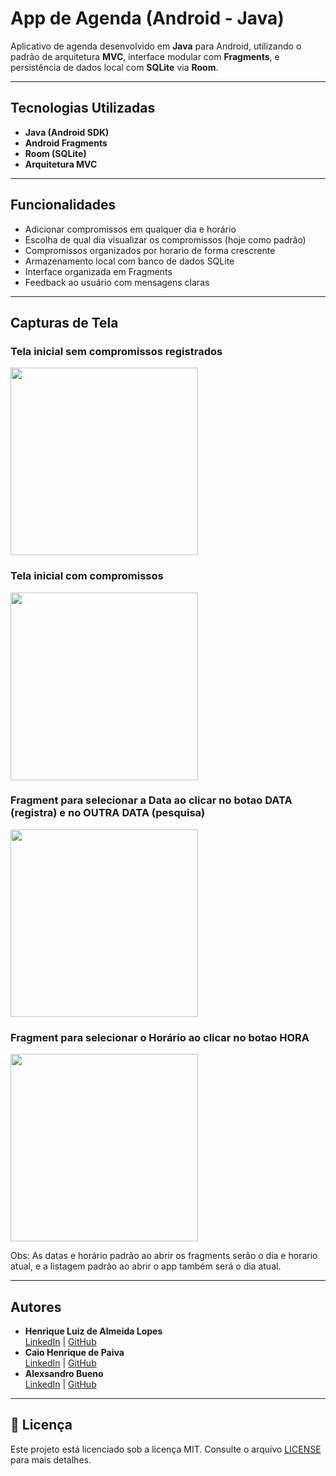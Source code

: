 # App de Agenda (Android - Java)

Aplicativo de agenda desenvolvido em **Java** para Android, utilizando o padrão de arquitetura **MVC**, interface modular com **Fragments**, e persistência de dados local com **SQLite** via **Room**.

---

## Tecnologias Utilizadas

- **Java (Android SDK)**
- **Android Fragments**
- **Room (SQLite)**
- **Arquitetura MVC**

---

## Funcionalidades

- Adicionar compromissos em qualquer dia e horário
- Escolha de qual dia visualizar os compromissos (hoje como padrão)
- Compromissos organizados por horario de forma crescrente
- Armazenamento local com banco de dados SQLite
- Interface organizada em Fragments 
- Feedback ao usuário com mensagens claras

---

## Capturas de Tela
### Tela inicial sem compromissos registrados
<img src="img/1.jpg" width="300"/>

### Tela inicial com compromissos
<img src="img/2.jpg" width="300"/>

### Fragment para selecionar a Data ao clicar no botao DATA (registra) e no OUTRA DATA (pesquisa)
<img src="img/3.jpg" width="300"/>

### Fragment para selecionar o Horário ao clicar no botao HORA
<img src="img/4.jpg" width="300"/>

Obs: As datas e horário padrão ao abrir os fragments serão o dia e horario atual, e a listagem padrão ao abrir o app também será o dia atual.

---

## Autores

- **Henrique Luiz de Almeida Lopes**  
  [LinkedIn](https://www.linkedin.com/in/) | [GitHub](https://github.com/HenriqueLopes-dev)
- **Caio Henrique de Paiva**  
  [LinkedIn](https://www.linkedin.com/in/) | [GitHub](https://github.com/HenriqueLopes-dev)
- **Alexsandro Bueno**  
  [LinkedIn](https://www.linkedin.com/in/) | [GitHub](https://github.com/HenriqueLopes-dev)

---

## 📄 Licença

Este projeto está licenciado sob a licença MIT. Consulte o arquivo [LICENSE](LICENSE) para mais detalhes.
